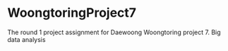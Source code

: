 # WoongtoringProject7
The round 1 project assignment for Daewoong Woongtoring project 7. Big data analysis
